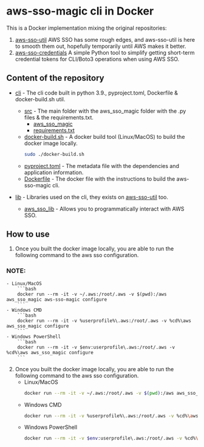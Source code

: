 # aws-sso-magic cli in Docker

This is a Docker implementation mixing the  original repositories:

1. [aws-sso-util](https://github.com/benkehoe/aws-sso-util) AWS SSO has some rough edges, and aws-sso-util is here to smooth them out, hopefully temporarily until AWS makes it better.
2. [aws-sso-credentials](https://github.com/NeilJed/aws-sso-credentials) A simple Python tool to simplify getting short-term credential tokens for CLI/Boto3 operations when using AWS SSO.

## Content of the repository

- [cli](cli) - The cli code built in python 3.9., pyproject.toml, Dockerfile & docker-build.sh util.
    - [src](cli/src) - The main folder with the aws_sso_magic folder with the .py files & the requirements.txt.
        - [aws_sso_magic](cli/src/aws_sso_magic)
        - [requirements.txt](cli/src/requirements.txt)
    - [docker-build.sh](cli/docker-build.sh) - A docker build tool (Linux/MacOS) to build the docker image locally.
        ```bash
        sudo ./docker-build.sh
        ```
    - [pyproject.toml](cli/pyproject.toml) - The metadata file with the dependencies and application information.    
    - [Dockerfile](cli/Dockerfile) - The docker file with the instructions to build the aws-sso-magic cli.

- [lib](lib) - Libraries used on the cli, they exists on [aws-sso-util](https://github.com/benkehoe/aws-sso-util) too.
    - [aws_sso_lib](lib/aws_sso_lib) - Allows you to programmatically interact with AWS SSO.

## How to use

1. Once you built the docker image locally, you are able to run the following command to the aws sso configuration.

### NOTE:

    - Linux/MacOS
        ```bash
        docker run --rm -it -v ~/.aws:/root/.aws -v $(pwd):/aws aws_sso_magic aws-sso-magic configure
        ```
    - Windows CMD
        ```bash
        docker run --rm -it -v %userprofile%\.aws:/root/.aws -v %cd%\aws aws_sso_magic configure
        ```
    - Windows PowerShell
        ```bash
        docker run --rm -it -v $env:userprofile\.aws:/root/.aws -v %cd%\aws aws_sso_magic configure
        ```         

2. Once you built the docker image locally, you are able to run the following command to the aws sso configuration.
    - Linux/MacOS
        ```bash
        docker run --rm -it -v ~/.aws:/root/.aws -v $(pwd):/aws aws_sso_magic aws-sso-magic configure
        ```
    - Windows CMD
        ```bash
        docker run --rm -it -v %userprofile%\.aws:/root/.aws -v %cd%\aws aws_sso_magic configure
        ```
    - Windows PowerShell
        ```bash
        docker run --rm -it -v $env:userprofile\.aws:/root/.aws -v %cd%\aws aws_sso_magic configure
        ```  